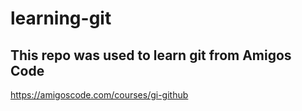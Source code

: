 # learning-git

## This repo was used to learn git from Amigos Code
https://amigoscode.com/courses/gi-github
